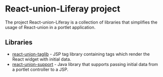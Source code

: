 # React-union-Liferay project

The project React-union-Liferay is a collection of libraries that simplifies the usage of React-union in a portlet application.

## Libraries

* [react-union-taglib](https://github.com/lundegaard/react-union-liferay/tree/master/packages/react-union-taglib) - JSP tag library containing tags which render the React widget with initial data.
* [react-union-support](https://github.com/lundegaard/react-union-liferay/tree/master/packages/react-union-support) - Java library that supports passing initial data from a portlet controller to a JSP.
